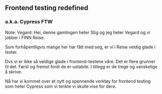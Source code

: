 ## Frontend testing redefined

### a.k.a. Cypress FTW


Note:
Vegard:
Hei, denne gamlingen heter Stig og jeg heter Vegard og vi jobber i FINN Reise.

Som forhåpentligvis mange her har fått med seg, er vi i Reise veldig glade i tester.

Dvs vi er ikke så veldige glade i frontend-testene våre. Det er flere grunner til det.
Først og fremst fordi de er ustabile. I tillegg er de trege og vanskelige å skrive.

Nå har vi kommet over et nytt og spennende verktøy for frontend testing som heter Cypress
som vi tenkte vi skulle vise for dere.
